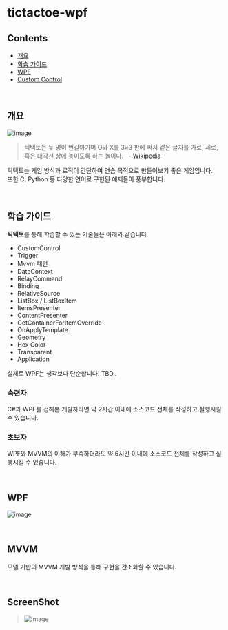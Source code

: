 # tictactoe-wpf

## Contents
- [개요](#개요)
- [학습 가이드](#학습-가이드)
- [WPF](#wpf)
- [Custom Control](#custom-control)

<br>
  
## 개요
![image](https://user-images.githubusercontent.com/74305823/127083957-5eb3dd2d-d032-4128-9681-d754849b2698.png)

> 틱택토는 두 명이 번갈아가며 O와 X를 3×3 판에 써서 같은 글자를 가로, 세로, 혹은 대각선 상에 놓이도록 하는 놀이다. &nbsp;  - [Wikipedia](https://ko.wikipedia.org/wiki/%ED%8B%B1%ED%83%9D%ED%86%A0)

틱택토는 게임 방식과 로직이 간단하여 연습 목적으로 만들어보기 좋은 게임입니다. <br> 또한 C, Python 등 다양한 언어로 구현된 예제들이 풍부합니다.

<br>

## 학습 가이드
**틱택토**를 통해 학습할 수 있는 기술들은 아래와 같습니다.
- CustomControl
- Trigger
- Mvvm 패턴
- DataContext
- RelayCommand
- Binding
- RelativeSource
- ListBox / ListBoxItem
- ItemsPresenter
- ContentPresenter
- GetContainerForItemOverride
- OnApplyTemplate
- Geometry
- Hex Color
- Transparent
- Application

실제로 WPF는 생각보다 단순합니다. TBD..

### 숙련자
C#과 WPF를 접해본 개발자라면 약 2시간 이내에 소스코드 전체를 작성하고 실행시킬 수 있습니다.

### 초보자
WPF와 MVVM의 이해가 부족하더라도 약 6시간 이내에 소스코드 전체를 작성하고 실행시킬 수 있습니다.

<br>

## WPF

![image](https://user-images.githubusercontent.com/52397976/127076382-26b655e3-d198-43a4-a0b4-30042047b675.png)

<br>

## MVVM
모델 기반의 MVVM 개발 방식을 통해 구현을 간소화할 수 있습니다.

<br>

## ScreenShot
> ![image](https://user-images.githubusercontent.com/52397976/127074738-ed10f727-207b-467c-ab39-6113578caae6.png)
